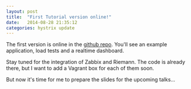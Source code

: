 ```yaml
---
layout: post
title:  "First Tutorial version online!"
date:   2014-08-28 21:35:12
categories: hystrix update
---
```


The first version is online in the [github repo][hystrixsamples-gh]. You'll see an example application, load tests and a realtime dashboard.

Stay tuned for the integration of Zabbix and Riemann. The code is already there, but I want to add a Vagrant box for each of them soon. 

But now it's time for me to prepare the slides for the upcoming talks...

[hystrixsamples-gh]: https://github.com/ahus1/hystrix-examples
